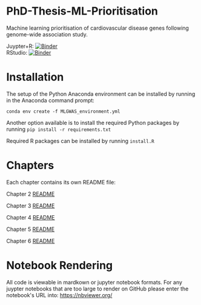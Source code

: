 # PhD-Thesis-ML-Prioritisation
Machine learning prioritisation of cardiovascular disease genes following genome-wide association study.

Juypter+R: [![Binder](https://mybinder.org/badge_logo.svg)](https://mybinder.org/v2/gh/hlnicholls/PhD-Thesis/HEAD?urlpath=urlpath%3Drstudio) <br />
RStudio: [![Binder](https://mybinder.org/badge_logo.svg)](https://mybinder.org/v2/gh/hlnicholls/PhD-Thesis/HEAD?urlpath=urlpath%3Drstudio) 



# Installation
The setup of the Python Anaconda environment can be installed by running in the Anaconda command prompt:

```conda env create -f MLGWAS_environment.yml```

Another option available is to install  the required Python packages by running ```pip install -r requirements.txt```

Required R packages can be installed by running ```install.R``` 


# Chapters

Each chapter contains its own README file:

Chapter 2 [README](https://github.com/hlnicholls/PhD-Thesis/blob/main/Chapter2/README.md)

Chapter 3 [README](https://github.com/hlnicholls/PhD-Thesis/blob/main/Chapter3/README.md)

Chapter 4 [README](https://github.com/hlnicholls/PhD-Thesis/blob/main/Chapter4/README.md)

Chapter 5 [README](https://github.com/hlnicholls/PhD-Thesis/blob/main/Chapter5/README.md)

Chapter 6 [README](https://github.com/hlnicholls/PhD-Thesis/blob/main/Chapter6/README.md)


# Notebook Rendering

All code is viewable in mardkown or jupyter notebook formats. For any juypter notebooks that are too large to render on GitHub please enter the notebook's URL into: https://nbviewer.org/
